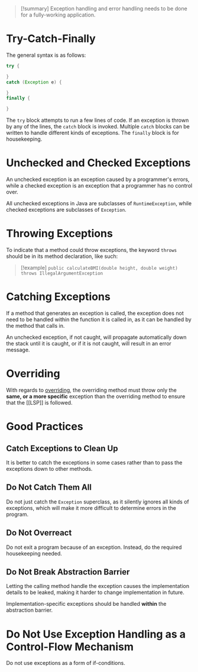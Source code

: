 > [!summary] Exception handling and error handling needs to be done for a fully-working application.

# Try-Catch-Finally

The general syntax is as follows:
```Java
try {

}
catch (Exception e) {

}
finally {

}
```

The `try` block attempts to run a few lines of code. If an exception is thrown by any of the lines, the `catch` block is invoked. Multiple `catch` blocks can be written to handle different kinds of exceptions. The `finally` block is for housekeeping.

# Unchecked and Checked Exceptions

An unchecked exception is an exception caused by a programmer's errors, while a checked exception is an exception that a programmer has no control over.

All unchecked exceptions in Java are subclasses of `RuntimeException`, while checked exceptions are subclasses of `Exception`. 

# Throwing Exceptions

To indicate that a method could throw exceptions, the keyword `throws` should be in its method declaration, like such:
>[!example] `public calculateBMI(double height, double weight) throws IllegalArgumentException`

# Catching Exceptions

If a method that generates an exception is called, the exception does not need to be handled within the function it is called in, as it can be handled by the method that calls in.

An unchecked exception, if not caught, will propagate automatically down the stack until it is caught, or if it is not caught, will result in an error message.

# Overriding

With regards to [overriding](../OOP/Overriding%20and%20Overloading.md), the overriding method must throw only the **same, or a more specific** exception than the overriding method to ensure that the [[LSP]] is followed.

# Good Practices

## Catch Exceptions to Clean Up

It is better to catch the exceptions in some cases rather than to pass the exceptions down to other methods.

## Do Not Catch Them All

Do not just catch the `Exception` superclass, as it silently ignores all kinds of exceptions, which will make it more difficult to determine errors in the program.

## Do Not Overreact

Do not exit a program because of an exception. Instead, do the required housekeeping needed.

## Do Not Break Abstraction Barrier

Letting the calling method handle the exception causes the implementation details to be leaked, making it harder to change implementation in future.

Implementation-specific exceptions should be handled **within** the abstraction barrier.

# Do Not Use Exception Handling as a Control-Flow Mechanism

Do not use exceptions as a form of if-conditions.